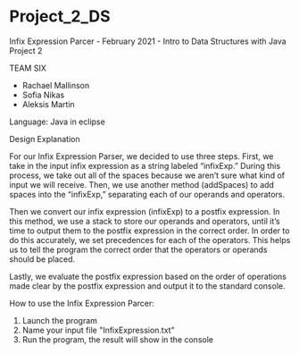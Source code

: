 # Project_2_DS


Infix Expression Parcer - February 2021 - Intro to Data Structures with Java Project 2

TEAM SIX
- Rachael Mallinson
- Sofia Nikas
- Aleksis Martin

Language: Java in eclipse

Design Explanation

  For our Infix Expression Parser, we decided to use three steps. First, we  take in the input infix expression as a string labeled “infixExp.” During this process, we take out all of the spaces because we aren’t sure what kind of input we will receive. Then, we use another method (addSpaces) to add spaces into the “infixExp,” separating each of our operands and operators. 
  
  Then we  convert our infix expression (infixExp) to a postfix expression. In this method,  we use a stack to store our operands and operators, until it’s time to output them to the postfix expression in the correct order. In order to do this accurately, we set precedences for each of the operators. This helps us to tell the program the correct order that the operators or operands should be placed.  
  
  Lastly, we evaluate the postfix expression based on the order of operations made clear by the postfix expression and output it to the standard console. 

How to use the Infix Expression Parcer:
1) Launch the program
2) Name your input file "InfixExpression.txt"
3) Run the program, the result will show in the console
